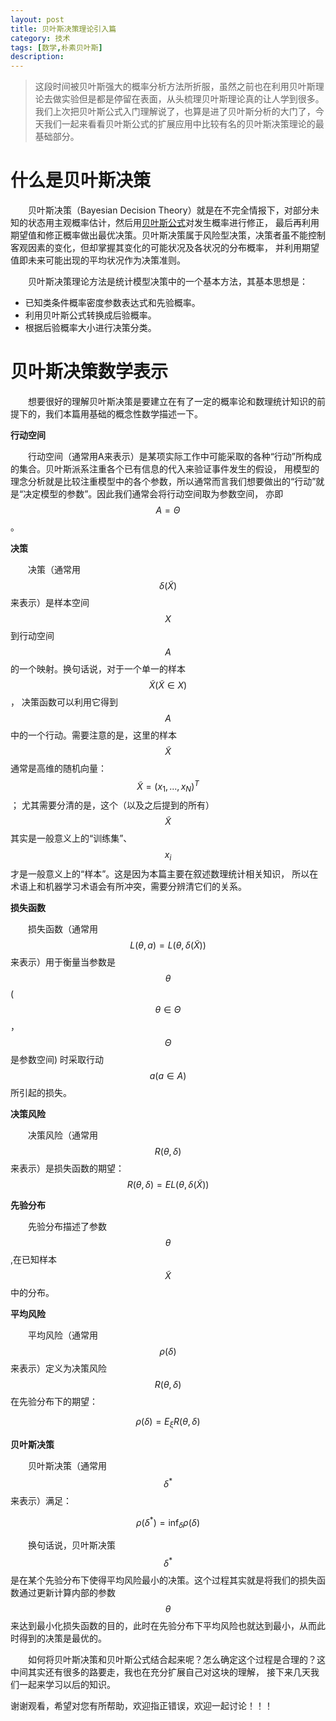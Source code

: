 ```yaml
---
layout: post
title: 贝叶斯决策理论引入篇
category: 技术
tags: [数学,朴素贝叶斯]
description: 
---
```


> 这段时间被贝叶斯强大的概率分析方法所折服，虽然之前也在利用贝叶斯理论去做实验但是都是停留在表面，从头梳理贝叶斯理论真的让人学到很多。
我们上次把贝叶斯公式入门理解说了，也算是进了贝叶斯分析的大门了，今天我们一起来看看贝叶斯公式的扩展应用中比较有名的贝叶斯决策理论的最基础部分。

# 什么是贝叶斯决策 # 

　　贝叶斯决策（Bayesian Decision Theory）就是在不完全情报下，对部分未知的状态用主观概率估计，然后用[贝叶斯公式](https://twistedw.github.io/2018/05/05/Bayes-basic-rule.html)对发生概率进行修正，
最后再利用期望值和修正概率做出最优决策。贝叶斯决策属于风险型决策，决策者虽不能控制客观因素的变化，但却掌握其变化的可能状况及各状况的分布概率，
并利用期望值即未来可能出现的平均状况作为决策准则。

　　贝叶斯决策理论方法是统计模型决策中的一个基本方法，其基本思想是：

- 已知类条件概率密度参数表达式和先验概率。
- 利用贝叶斯公式转换成后验概率。
- 根据后验概率大小进行决策分类。

# 贝叶斯决策数学表示 #

　　想要很好的理解贝叶斯决策是要建立在有了一定的概率论和数理统计知识的前提下的，我们本篇用基础的概念性数学描述一下。

**行动空间**

　　行动空间（通常用A来表示）是某项实际工作中可能采取的各种“行动”所构成的集合。贝叶斯派系注重各个已有信息的代入来验证事件发生的假设，
用模型的理念分析就是比较注重模型中的各个参数，所以通常而言我们想要做出的“行动”就是“决定模型的参数”。因此我们通常会将行动空间取为参数空间，
亦即$$A=\Theta$$。

**决策**

　　决策（通常用$$\delta(\tilde X)$$来表示）是样本空间$$X$$到行动空间$$A$$的一个映射。换句话说，对于一个单一的样本$$\tilde X(\tilde X\in X)$$，
决策函数可以利用它得到$$A$$中的一个行动。需要注意的是，这里的样本$$\tilde X$$通常是高维的随机向量：$$\tilde X=(x_1,...,x_N)^T$$；
尤其需要分清的是，这个（以及之后提到的所有）$$\tilde X$$其实是一般意义上的“训练集”、$$x_i$$才是一般意义上的“样本”。这是因为本篇主要在叙述数理统计相关知识，
所以在术语上和机器学习术语会有所冲突，需要分辨清它们的关系。

**损失函数**

　　损失函数（通常用$$L(\theta,a)=L(\theta,\delta(\tilde X))$$来表示）用于衡量当参数是$$\theta$$($$\theta\in\Theta$$，$$\Theta$$是参数空间)
时采取行动$$a(a\in A)$$所引起的损失。

**决策风险**

　　决策风险（通常用$$R(\theta,\delta)$$来表示）是损失函数的期望：$$R(\theta,\delta)=EL(\theta,\delta(\tilde X))$$

**先验分布**

　　先验分布描述了参数$$\theta$$,在已知样本$$\tilde X$$中的分布。

**平均风险**

　　平均风险（通常用$$\rho(\delta)$$来表示）定义为决策风险$$R(\theta,\delta)$$在先验分布下的期望：

$$\rho(\delta) = E_\xi R(\theta,\delta)$$

**贝叶斯决策**

　　贝叶斯决策（通常用$$\delta^*$$来表示）满足：

$$\rho(\delta^*)=\inf_\delta\rho(\delta)$$

　　换句话说，贝叶斯决策$$\delta^*$$是在某个先验分布下使得平均风险最小的决策。这个过程其实就是将我们的损失函数通过更新计算内部的参数$$\theta$$
来达到最小化损失函数的目的，此时在先验分布下平均风险也就达到最小，从而此时得到的决策是最优的。

　　如何将贝叶斯决策和贝叶斯公式结合起来呢？怎么确定这个过程是合理的？这中间其实还有很多的路要走，我也在充分扩展自己对这块的理解，
接下来几天我们一起来学习以后的知识。

谢谢观看，希望对您有所帮助，欢迎指正错误，欢迎一起讨论！！！